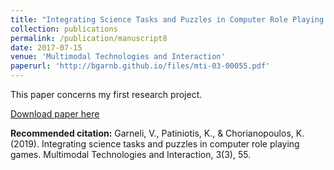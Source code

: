 ```yaml
---
title: "Integrating Science Tasks and Puzzles in Computer Role Playing Games"
collection: publications
permalink: /publication/manuscript8
date: 2017-07-15
venue: 'Multimodal Technologies and Interaction'
paperurl: 'http://bgarnb.github.io/files/mti-03-00055.pdf'
---
```

This paper concerns my first research project.

[Download paper here](http://bgarnb.github.io/files/mti-03-00055.pdf)

<b> Recommended citation:</b> Garneli, V., Patiniotis, K., & Chorianopoulos, K. (2019). Integrating science tasks and puzzles in computer role playing games. Multimodal Technologies and Interaction, 3(3), 55.

